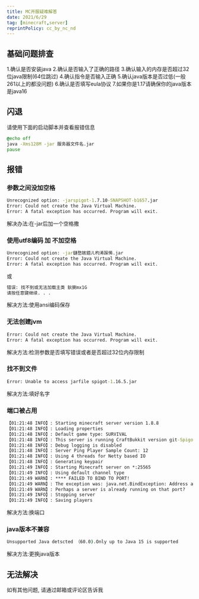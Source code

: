 ```yaml
---
title: MC开服疑难解答
date: 2021/6/29
tag: [minecraft,server]
reprintPolicy: cc_by_nc_nd
---
```

## 基础问题排查
1.确认是否安装java
2.确认是否输入了正确的路径
3.确认输入的内存是否超过32位java限制(64位跳过)
4.确认指令是否输入正确
5.确认java版本是否过低(一般261以上的都没问题)
6.确认是否填写eula协议
7.如果你是1.17请确保你的java版本是java16

## 闪退
请使用下面的启动脚本并查看报错信息
```cmd
@echo off
java -Xms128M -jar 服务器文件名.jar
pause
```

## 报错
### 参数之间没加空格
```cmd
Unrecognized option: -jarspigot-1.7.10-SNAPSHOT-b1657.jar
Error: Could not create the Java Virtual Machine.
Error: A fatal exception has occurred. Program will exit.
```
解决办法:在-jar后加一个空格撒
### 使用utf8编码 加 不加空格
```cmd
Unrecognized option: -jar鏈嶅姟鍣ㄦ枃浠跺悕.jar
Error: Could not create the Java Virtual Machine.
Error: A fatal exception has occurred. Program will exit.
```
或
```cmd
错误: 找不到或无法加载主类 鈥揦mx1G
请按任意键继续. . .
```
解决方法:使用ansi编码保存
### 无法创建jvm
```cmd
Error: Could not create the Java Virtual Machine.
Error: A fatal exception has occurred. Program will exit.
```
解决方法:检测参数是否填写错误或者是否超过32位内存限制
### 找不到文件
```cmd
Error: Unable to access jarfile spigot-1.16.5.jar
```
解决方法:填好名字
### 端口被占用
```cmd
【01:21:48 INFO】: Starting minecraft server version 1.8.8
【01:21:48 INFO】: Loading properties
【01:21:48 INFO】: Default game type: SURVIVAL
【01:21:48 INFO】: This server is running CraftBukkit version git-Spigot-db6de12-18fbb24 (MC: 1.8.8) (Implementing API version 1.8.8-R0.1-SNAPSHOT)
【01:21:48 INFO】: Debug logging is disabled
【01:21:48 INFO】: Server Ping Player Sample Count: 12
【01:21:48 INFO】: Using 4 threads for Netty based IO
【01:21:48 INFO】: Generating keypair
【01:21:49 INFO】: Starting Minecraft server on *:25565
【01:21:49 INFO】: Using default channel type
【01:21:49 WARN】: **** FAILED TO BIND TO PORT!
【01:21:49 WARN】: The exception was: java.net.BindException: Address already in use: bind
【01:21:49 WARN】: Perhaps a server is already running on that port?
【01:21:49 INFO】: Stopping server
【01:21:49 INFO】: Saving players
```
解决方法:换端口
### java版本不兼容
```cmd
Unsupported Java detscted （60.0).Only up to Java 15 is supported
```
解决方法:更换java版本

## 无法解决
如有其他问题, 请通过邮箱或评论区告诉我
